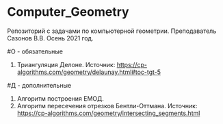 # Computer_Geometry
Репозиторий с задачами по компьютерной геометрии. Преподаватель Сазонов В.В. Осень 2021 год.

#О - обязательные

1. Триангуляция Делоне. Источник: https://cp-algorithms.com/geometry/delaunay.html#toc-tgt-5


#Д - дополнительные

1. Алгоритм построения ЕМОД. 
2. Алгоритм пересечения отрезков Бентли-Оттмана.  Источник: https://cp-algorithms.com/geometry/intersecting_segments.html
